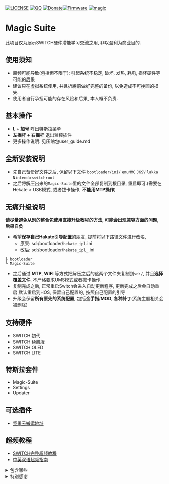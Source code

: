 [![LICENSE](https://img.shields.io/badge/License-CC_BY--NC--ND_4.0-%23DDDDDD?labelColor=%23393939)]([https://creativecommons.org/licenses/by-nd/4.0/deed.zh-hans](https://creativecommons.org/licenses/by-nc-nd/4.0/deed.zh-hans)) [![QQ](https://img.shields.io/badge/Q%E7%BE%A4-737375560-%233385d6?labelColor=%23393939)](https://qm.qq.com/q/RYsABoQpi0 '加入QQ群') [![Donate](https://img.shields.io/badge/%E7%88%B1%E5%8F%91%E7%94%B5-%E8%AF%B7%E6%88%91%E5%96%9D%E5%8F%AF%E4%B9%90-%23b01419?labelColor=%231e1e1e)](https://afdian.com/a/weizard/plan '请我喝可乐')[![Firmware](https://img.shields.io/badge/%E5%9B%BA%E4%BB%B6-18.1.0-%2397c900?labelColor=%23393939)](https://darthsternie.net/switch-firmwares/ '下载固件') [![magic](https://img.shields.io/badge/%E4%B8%8B%E8%BD%BD-Magic_Suite-%2325c2a0?labelColor=%23393939)](https://ghp.ci/https://github.com/WE1ZARD/sync/releases/download/latest/AIO.zip '下载整合包')

# Magic Suite
此项目仅为展示SWITCH硬件潜能学习交流之用, 非以盈利为商业目的.

## 使用须知
- 超频可能导致(包括但不限于): 引起系统不稳定, 破坏, 发热, 耗电, 损坏硬件等可能的后果
- 建议只在虚拟系统使用, 并且折腾前做好完整的备份, 以免造成不可挽回的损失.
- 使用者自行承担可能的存在风险和后果, 本人概不负责.

## 基本操作
- **L + 加号** 呼出特斯拉菜单
- **左摇杆 + 右摇杆** 退出监控插件
- 更多操作说明: 见压缩包user_guide.md

## 全新安装说明

- 先自己备份好文件之后, 保留以下文件
```bootloader/ini/``` ```emuMMC``` ```JKSV``` ```lakka``` ```Nintendo``` ```switchroot```
- 之后将解压出来的```Magic-Suite```里的文件全部复制到根目录, 重启即可.(需要在Hekate > USB模式, 或者拔卡操作, **不能用MTP操作**)

## 无痛升级说明
**请尽量避免从别的整合包使用直接升级教程的方法, 可能会出现兼容方面的问题, 后果自负**
* 希望**保存自己Hakate引导配置**的朋友, 
提前将以下路径文件进行改名,
	- 原来: sd:/bootloader/```hekate_ipl```.ini
	- 改后: sd:/bootloader/```hekate_ipl_```.ini
```
├ bootloader
└ Magic-Suite
```
* 之后通过 **MTP**, **WIFI** 等方式把解压之后的这两个文件夹复制到```sd:/```, 并且**选择覆盖文件**.
不严格要求UMS模式或者拔卡操作.
* 复制完成之后, 正常重启Switch会进入自动更新程序, 更新完成之后会自动重启
默认重启到HOS, 保留自己配置的, 按照自己配置的引导
* 升级会保留**所有原先的系统配置**, 包括**金手指**/**MOD**, **各种补丁**(系统主题相关会被删除)

## 支持硬件
- SWITCH 初代
- SWITCH 续航版
- SWITCH OLED
- SWITCH LITE

## 特斯拉套件
- Magic-Suite
- Settings
- Updater

## 可选插件
- [坚果云搬运地址](https://www.jianguoyun.com/p/DQ6eZFkQgcS1DBir4NgFIAA)

## 超频教程
- [SWITCH完整超频教程](https://www.bilibili.com/opus/953913305942982710)
- [中英双语超频指南](https://www.jianguoyun.com/p/DdnIqIkQgcS1DBjt4NoFIAA)

<details>
<summary>包含哪些</summary>

- [Atmosphere](https://github.com/Atmosphere-NX/Atmosphere) (分支)
- [Hekate](https://github.com/CTCaer/hekate)
- [Hekate-Toolbox](https://github.com/WerWolv/Hekate-Toolbox)
- [Sigpatches](https://sigmapatches.coomer.party)
- [FPSLocker](https://github.com/masagrator/FPSLocker) (分支)
- [ReverseNX-RT](https://github.com/masagrator/ReverseNX-RT)
- [SaltyNX](https://github.com/masagrator/SaltyNX) (分支)
- [Uberhand-Overlay](https://github.com/efosamark/Uberhand-Overlay) (分支)
- [Status Monitor](https://github.com/hanai3Bi/Status-Monitor-Overlay) (分支)
- [DBI](https://github.com/rashevskyv/dbi)
- [Lockpick RCM](https://github.com/s1204IT/Lockpick_RCM)
- [TegraExplorer](https://github.com/suchmememanyskill/TegraExplorer) (分支)
- [JKSV](https://github.com/J-D-K/JKSV) (分支)
- [Linkalho](https://github.com/HamletDuFromage/linkalho)

</details>

<details>
<summary>特别感谢</summary>

- b0rd2dEAth
- b3711
- C.C.
- ChanseyIsTheBest
- CtC
- Efosamark
- lineon
- MasaGratoR
- meha
- DC社区: NSwitch 60FPS Cheats & Mods

</details>
